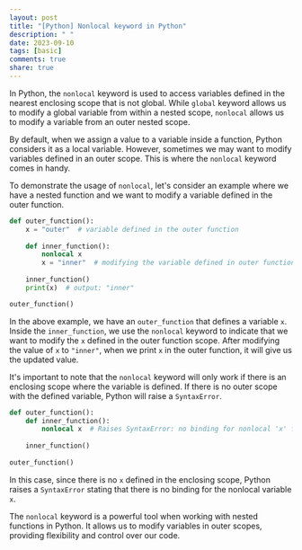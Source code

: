 ```yaml
---
layout: post
title: "[Python] Nonlocal keyword in Python"
description: " "
date: 2023-09-10
tags: [basic]
comments: true
share: true
---
```


In Python, the `nonlocal` keyword is used to access variables defined in the nearest enclosing scope that is not global. While `global` keyword allows us to modify a global variable from within a nested scope, `nonlocal` allows us to modify a variable from an outer nested scope. 

By default, when we assign a value to a variable inside a function, Python considers it as a local variable. However, sometimes we may want to modify variables defined in an outer scope. This is where the `nonlocal` keyword comes in handy.

To demonstrate the usage of `nonlocal`, let's consider an example where we have a nested function and we want to modify a variable defined in the outer function.

```python
def outer_function():
    x = "outer"  # variable defined in the outer function
    
    def inner_function():
        nonlocal x
        x = "inner"  # modifying the variable defined in outer function
    
    inner_function()
    print(x)  # output: "inner"

outer_function()
```

In the above example, we have an `outer_function` that defines a variable `x`. Inside the `inner_function`, we use the `nonlocal` keyword to indicate that we want to modify the `x` defined in the outer function scope. After modifying the value of `x` to `"inner"`, when we print `x` in the outer function, it will give us the updated value.

It's important to note that the `nonlocal` keyword will only work if there is an enclosing scope where the variable is defined. If there is no outer scope with the defined variable, Python will raise a `SyntaxError`.

```python
def outer_function():
    def inner_function():
        nonlocal x  # Raises SyntaxError: no binding for nonlocal 'x' found
        
    inner_function()
    
outer_function()
```

In this case, since there is no `x` defined in the enclosing scope, Python raises a `SyntaxError` stating that there is no binding for the nonlocal variable `x`.

The `nonlocal` keyword is a powerful tool when working with nested functions in Python. It allows us to modify variables in outer scopes, providing flexibility and control over our code.